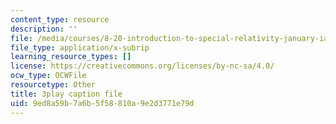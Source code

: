 ```yaml
---
content_type: resource
description: ''
file: /media/courses/8-20-introduction-to-special-relativity-january-iap-2021/9ed8a59b7a6b5f58810a9e2d3771e79d_ijOnv0DUCPE.vtt
file_type: application/x-subrip
learning_resource_types: []
license: https://creativecommons.org/licenses/by-nc-sa/4.0/
ocw_type: OCWFile
resourcetype: Other
title: 3play caption file
uid: 9ed8a59b-7a6b-5f58-810a-9e2d3771e79d
---
```

